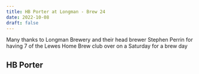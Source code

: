 ```yaml
---
title: HB Porter at Longman - Brew 24
date: 2022-10-08
draft: false 
---
```


<!-- [https://www.brewersfriend.com/homebrew/recipe/view/1289160/kingston-jpa](https://www.brewersfriend.com/homebrew/recipe/view/1289160/kingston-jpa)  -->

Many thanks to Longman Brewery and their head brewer Stephen Perrin for having 7 of the Lewes Home Brew club over on a Saturday for a brew day

## HB Porter




